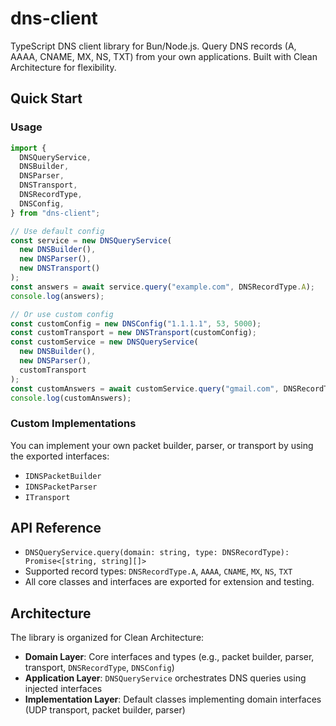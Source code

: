 # dns-client

TypeScript DNS client library for Bun/Node.js. Query DNS records (A, AAAA, CNAME, MX, NS, TXT) from your own applications. Built with Clean Architecture for flexibility.

## Quick Start

### Usage

```typescript
import {
  DNSQueryService,
  DNSBuilder,
  DNSParser,
  DNSTransport,
  DNSRecordType,
  DNSConfig,
} from "dns-client";

// Use default config
const service = new DNSQueryService(
  new DNSBuilder(),
  new DNSParser(),
  new DNSTransport()
);
const answers = await service.query("example.com", DNSRecordType.A);
console.log(answers);

// Or use custom config
const customConfig = new DNSConfig("1.1.1.1", 53, 5000);
const customTransport = new DNSTransport(customConfig);
const customService = new DNSQueryService(
  new DNSBuilder(),
  new DNSParser(),
  customTransport
);
const customAnswers = await customService.query("gmail.com", DNSRecordType.TXT);
console.log(customAnswers);
```

### Custom Implementations

You can implement your own packet builder, parser, or transport by using the exported interfaces:

- `IDNSPacketBuilder`
- `IDNSPacketParser`
- `ITransport`

## API Reference

- `DNSQueryService.query(domain: string, type: DNSRecordType): Promise<[string, string][]>`
- Supported record types: `DNSRecordType.A`, `AAAA`, `CNAME`, `MX`, `NS`, `TXT`
- All core classes and interfaces are exported for extension and testing.

## Architecture

The library is organized for Clean Architecture:

- **Domain Layer**: Core interfaces and types (e.g., packet builder, parser, transport, `DNSRecordType`, `DNSConfig`)
- **Application Layer**: `DNSQueryService` orchestrates DNS queries using injected interfaces
- **Implementation Layer**: Default classes implementing domain interfaces (UDP transport, packet builder, parser)
